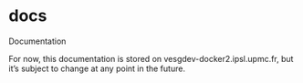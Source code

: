 # docs
Documentation

For now, this documentation is stored on vesgdev-docker2.ipsl.upmc.fr, but it’s subject to change at any point in the future.
